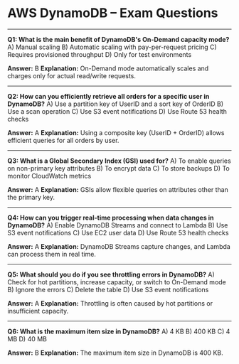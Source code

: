 # AWS DynamoDB – Exam Questions

---
**Q1: What is the main benefit of DynamoDB's On-Demand capacity mode?**
A) Manual scaling
B) Automatic scaling with pay-per-request pricing
C) Requires provisioned throughput
D) Only for test environments

**Answer:** B
**Explanation:** On-Demand mode automatically scales and charges only for actual read/write requests.

---
**Q2: How can you efficiently retrieve all orders for a specific user in DynamoDB?**
A) Use a partition key of UserID and a sort key of OrderID
B) Use a scan operation
C) Use S3 event notifications
D) Use Route 53 health checks

**Answer:** A
**Explanation:** Using a composite key (UserID + OrderID) allows efficient queries for all orders by user.

---
**Q3: What is a Global Secondary Index (GSI) used for?**
A) To enable queries on non-primary key attributes
B) To encrypt data
C) To store backups
D) To monitor CloudWatch metrics

**Answer:** A
**Explanation:** GSIs allow flexible queries on attributes other than the primary key.

---
**Q4: How can you trigger real-time processing when data changes in DynamoDB?**
A) Enable DynamoDB Streams and connect to Lambda
B) Use S3 event notifications
C) Use EC2 user data
D) Use Route 53 health checks

**Answer:** A
**Explanation:** DynamoDB Streams capture changes, and Lambda can process them in real time.

---
**Q5: What should you do if you see throttling errors in DynamoDB?**
A) Check for hot partitions, increase capacity, or switch to On-Demand mode
B) Ignore the errors
C) Delete the table
D) Use S3 event notifications

**Answer:** A
**Explanation:** Throttling is often caused by hot partitions or insufficient capacity.

---
**Q6: What is the maximum item size in DynamoDB?**
A) 4 KB
B) 400 KB
C) 4 MB
D) 40 MB

**Answer:** B
**Explanation:** The maximum item size in DynamoDB is 400 KB.
